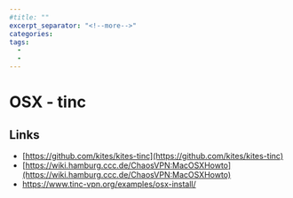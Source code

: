 ```yaml
---
#title: ""
excerpt_separator: "<!--more-->"
categories:
tags:
  - 
  - 
---
```



# OSX - tinc

## Links

* [https://github.com/kites/kites-tinc](https://github.com/kites/kites-tinc)
* [https://wiki.hamburg.ccc.de/ChaosVPN:MacOSXHowto](https://wiki.hamburg.ccc.de/ChaosVPN:MacOSXHowto)
* https://www.tinc-vpn.org/examples/osx-install/



